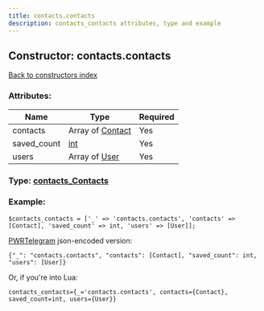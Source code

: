 ```yaml
---
title: contacts.contacts
description: contacts_contacts attributes, type and example
---
```

## Constructor: contacts.contacts  
[Back to constructors index](index.md)



### Attributes:

| Name     |    Type       | Required |
|----------|---------------|----------|
|contacts|Array of [Contact](../types/Contact.md) | Yes|
|saved\_count|[int](../types/int.md) | Yes|
|users|Array of [User](../types/User.md) | Yes|



### Type: [contacts\_Contacts](../types/contacts_Contacts.md)


### Example:

```
$contacts_contacts = ['_' => 'contacts.contacts', 'contacts' => [Contact], 'saved_count' => int, 'users' => [User]];
```  

[PWRTelegram](https://pwrtelegram.xyz) json-encoded version:

```
{"_": "contacts.contacts", "contacts": [Contact], "saved_count": int, "users": [User]}
```


Or, if you're into Lua:  


```
contacts_contacts={_='contacts.contacts', contacts={Contact}, saved_count=int, users={User}}

```


